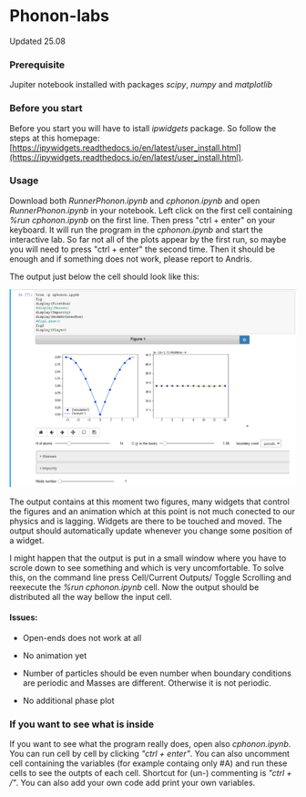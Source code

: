 # Phonon-labs
Updated 25.08
### Prerequisite
Jupiter notebook installed with packages *scipy*, *numpy* and *matplotlib*
### Before you start
Before you start you will have to istall *ipwidgets* package. So follow the steps at this homepage:[https://ipywidgets.readthedocs.io/en/latest/user_install.html](https://ipywidgets.readthedocs.io/en/latest/user_install.html).

### Usage
Download both *RunnerPhonon.ipynb* and *cphonon.ipynb* and open *RunnerPhonon.ipynb* in your notebook.
Left click on the first cell containing *%run cphonon.ipynb* on the first line. Then press "ctrl + enter" on your keyboard. It will run the program in the *cphonon.ipynb* and start the interactive lab. So far not all of the plots appear by the first run, so maybe you will need to press "ctrl + enter" the second time. Then it should be enough and if something does not work, please report to Andris.

The output just below the cell should look like this:

![alt text](https://github.com/AndrissP/Phonon-labs/blob/master/Example.png "Logo Title Text 1")

The output contains at this moment two figures, many widgets that control the figures and an animation which at this point is not much conected to our physics and is lagging. Widgets are there to be touched and moved. The output should automatically update whenever you change some position of a widget.

I might happen that the output is put in a small window where you have to scrole down to see something and which is very uncomfortable. To solve this, on the command line press Cell/Current Outputs/ Toggle Scrolling and reexecute the *%run cphonon.ipynb* cell. Now the output should be distributed all the way bellow the input cell.


#### Issues:
* Open-ends does not work at all

* No animation yet

* Number of particles should be even number when boundary conditions are periodic and Masses are different. Otherwise it is not periodic.

* No additional phase plot

### If you want to see what is inside
If you want to see what the program really does, open also *cphonon.ipynb*. You can run cell by cell by clicking *"ctrl + enter"*. You can also uncomment cell containing the variables (for example containg only #A) and run these cells to see the outpts of each cell. Shortcut for (un-) commenting is *"ctrl + /"*. You can also add your own code add print your own variables. 
